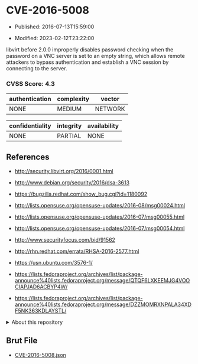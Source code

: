 # CVE-2016-5008

- Published: 2016-07-13T15:59:00

- Modified: 2023-02-12T23:22:00

libvirt before 2.0.0 improperly disables password checking when the password on a VNC server is set to an empty string, which allows remote attackers to bypass authentication and establish a VNC session by connecting to the server.

### CVSS Score: **4.3**

| authentication | complexity | vector |
| --- | --- | --- |
| NONE | MEDIUM | NETWORK |

| confidentiality | integrity | availability |
| --- | --- | --- |
| NONE | PARTIAL | NONE |

## References

* http://security.libvirt.org/2016/0001.html

* http://www.debian.org/security/2016/dsa-3613

* https://bugzilla.redhat.com/show_bug.cgi?id=1180092

* http://lists.opensuse.org/opensuse-updates/2016-08/msg00024.html

* http://lists.opensuse.org/opensuse-updates/2016-07/msg00055.html

* http://lists.opensuse.org/opensuse-updates/2016-07/msg00054.html

* http://www.securityfocus.com/bid/91562

* http://rhn.redhat.com/errata/RHSA-2016-2577.html

* https://usn.ubuntu.com/3576-1/

* https://lists.fedoraproject.org/archives/list/package-announce%40lists.fedoraproject.org/message/QTQF6LXKEEMJG4VOOCIAPJAD6ACBYP4W/

* https://lists.fedoraproject.org/archives/list/package-announce%40lists.fedoraproject.org/message/DZZMOMRXNPALA34XDF5NK363KDLAYSTL/

<details>
<summary>About this repository</summary> 

  This repository is part of the project [Live Hack CVE](https://github.com/Live-Hack-CVE). Main website can be found [www.live-hack.org](https://www.live-hack.org) 
  
  Made by [Sn0wAlice](https://github.com/Sn0wAlice) for the people that care about security and need to have a feed of the latest CVEs. Hope you enjoy it, don't forget to star the repo and follow me on [Twitter](https://twitter.com/Sn0wAlice) and [Github](https://github.com/Sn0wAlice). And that is my [personnal website](https://www.alice-snow.me/)

  - [Home Page](https://github.com/Live-Hack-CVE)
  - [Framework](https://github.com/Live-Hack-CVE/cve-framework)
  - [CVE database](https://github.com/Live-Hack-CVE/full_database)
  - [Changelog](https://github.com/Live-Hack-CVE/Changelog)
</details>

## Brut File

* [CVE-2016-5008.json](https://raw.githubusercontent.com/Live-Hack-CVE/full_database/main/cves/2016/CVE-2016-5008.json)

